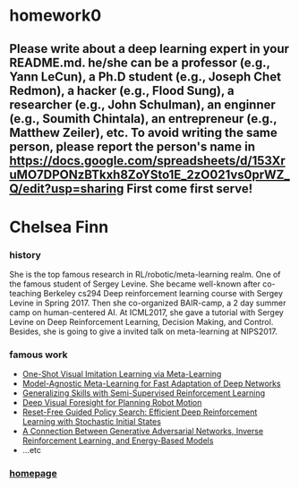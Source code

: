 # homework0
Please write about a deep learning expert in your README.md.
he/she can be a professor (e.g., Yann LeCun), a Ph.D student (e.g., Joseph Chet Redmon), a hacker (e.g., Flood Sung), a researcher (e.g., John Schulman), an enginner (e.g., Soumith Chintala), an entrepreneur (e.g., Matthew Zeiler), etc.
To avoid writing the same person, please report the person's name in  
https://docs.google.com/spreadsheets/d/153XruMO7DPONzBTkxh8ZoYSto1E_2zO021vs0prWZ_Q/edit?usp=sharing
First come first serve!
-------
# Chelsea Finn
### history
She is the top famous research in RL/robotic/meta-learning realm. One of the famous student of Sergey Levine. She became well-known after  co-teaching Berkeley cs294 Deep reinforcement learning course with Sergey Levine in Spring 2017. Then she co-organized BAIR-camp, a 2 day summer camp on human-centered AI. At ICML2017, she gave a tutorial with Sergey Levine on Deep Reinforcement Learning, Decision Making, and Control. Besides, she is going to give a invited talk on meta-learning at NIPS2017.

### famous work  
+ [One-Shot Visual Imitation Learning via Meta-Learning](https://arxiv.org/pdf/1709.04905.pdf)
+ [Model-Agnostic Meta-Learning for Fast Adaptation of Deep Networks](https://arxiv.org/pdf/1703.03400.pdf)
+ [Generalizing Skills with Semi-Supervised Reinforcement Learning](https://arxiv.org/pdf/1612.00429.pdf)
+ [Deep Visual Foresight for Planning Robot Motion](https://arxiv.org/pdf/1610.00696.pdf)
+ [Reset-Free Guided Policy Search: Efficient Deep Reinforcement Learning with Stochastic Initial States](https://arxiv.org/pdf/1610.01112.pdf)
+ [A Connection Between Generative Adversarial Networks, Inverse Reinforcement Learning, and Energy-Based Models](https://arxiv.org/pdf/1611.03852.pdf)
+ ...etc

### [homepage](http://people.eecs.berkeley.edu/~cbfinn/)
